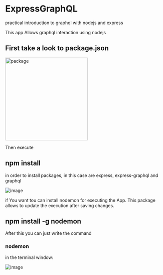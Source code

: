 # ExpressGraphQL
practical introduction to graphql with nodejs and express

This app Allows graphql interaction using nodejs

## First take a look to package.json
<img width="263" alt="package" src="https://user-images.githubusercontent.com/25799227/55892826-ac854c00-5b7c-11e9-984f-fb8d2ac192b1.PNG">

Then execute <h2> npm install </h2> in order to install packages, in this case are express, express-graphql and graphql

![image](https://user-images.githubusercontent.com/25799227/55893119-46e58f80-5b7d-11e9-9bba-bc367a02f171.png)

if You want tou can install nodemon for executing the App. This package allows to update the execution after saving changes.

<h2>npm install -g nodemon</h2>

After this you can just write the command <h3>nodemon</h3> in the terminal window:

![image](https://user-images.githubusercontent.com/25799227/55893504-fb7fb100-5b7d-11e9-83fb-7b543928e111.png)
